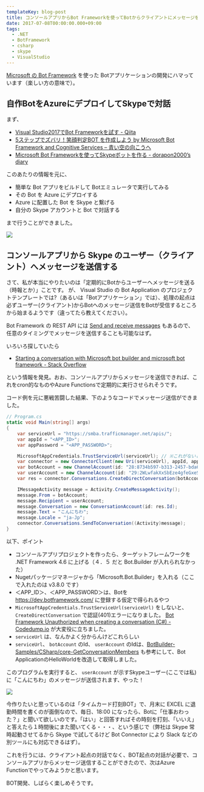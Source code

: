 ```yaml
---
templateKey: blog-post
title: コンソールアプリからBot Frameworkを使ってBotからクライアントにメッセージを送る
date: 2017-07-08T00:00:00.000+09:00
tags:
  - .NET
  - BotFramework
  - csharp
  - skype
  - VisualStudio
---
```

[Microsoft の Bot Framework](https://docs.microsoft.com/en-us/Bot-Framework/index) を使った Botアプリケーションの開発にハマっています（楽しい方の意味で）。

<!--more-->

## 自作BotをAzureにデプロイしてSkypeで対話

まず、

* [Visual Studio2017でBot Frameworkを試す - Qiita](http://qiita.com/Shinji-Hashimoto/items/80515f26c5b07b71b600)
* [5ステップでズバリ！笑顔判定BOT を作成しよう by Microsoft Bot Framework and Cognitive Services – 青い空の向こうへ](https://blogs.msdn.microsoft.com/bluesky/2016/11/15/5-step-tutorial-smilescorebot-bot-framework-cognitive-services-ja/)
* [Microsoft Bot Frameworkを使ってSkypeボットを作る - dorapon2000’s diary](http://dorapon2000.hatenablog.com/entry/2016/09/04/031821)

このあたりの情報を元に、

* 簡単な Bot アプリをビルドして Botエミュレータで実行してみる
* その Bot を Azure にデプロイする
* Azure に配置した Bot を Skype と繋げる
* 自分の Skype アカウントと Bot で対話する

まで行うことができました。

![](/img/posts/my_first_bot_app_01.jpg)

## コンソールアプリから Skype のユーザー（クライアント）へメッセージを送信する

さて、私が本当にやりたいのは「定期的にBotからユーザーへメッセージを送る（時報とか）」ことです。
が、 Visual Studio の Bot Application のプロジェクトテンプレートでは?（あるいは「Botアプリケーション」では）、処理の起点は必ずユーザー(クライアント)からBotへのメッセージ送信をBotが受信するところから始まるようです（違ってたら教えてください）。

Bot Framework の REST API には [Send and receive messages](https://docs.microsoft.com/en-us/bot-framework/rest-api/bot-framework-rest-connector-send-and-receive-messages) もあるので、任意のタイミングでメッセージを送信することも可能なはず。

いろいろ探していたら

* [Starting a conversation with Microsoft bot builder and microsoft bot framework - Stack Overflow](https://stackoverflow.com/a/39274159/3309589)

という情報を発見。おお、コンソールアプリからメッセージを送信できれば、これをcron的なものやAzure Functionsで定期的に実行させられそうです。

コード例を元に悪戦苦闘した結果、下のようなコードでメッセージ送信ができました。

```csharp
// Program.cs
static void Main(string[] args)
{
    var serviceUrl = "https://smba.trafficmanager.net/apis/";
    var appId = "<APP_ID>";
    var appPassword = "<APP_PASSWORD>";

    MicrosoftAppCredentials.TrustServiceUrl(serviceUrl); // ※これがないと認証エラーになる
    var connector = new ConnectorClient(new Uri(serviceUrl), appId, appPassword);
    var botAccount = new ChannelAccount(id: "28:8734b597-b313-2457-bda6-d7c342245fea"); // 送信元(Botの)ユーザー ※IDは適当だけどこんな感じの文字列だった
    var userAccount = new ChannelAccount(id: "29:2WLwfakXxSbEze4gfeGxeS31nXfELePLX3deELoxHw"); // 送信先ユーザー ※IDは適当だけどこんな感じの文字列だった
    var res = connector.Conversations.CreateDirectConversation(botAccount, userAccount);

    IMessageActivity message = Activity.CreateMessageActivity();
    message.From = botAccount;
    message.Recipient = userAccount;
    message.Conversation = new ConversationAccount(id: res.Id);
    message.Text = "こんにちわ";
    message.Locale = "ja-Jp";
    connector.Conversations.SendToConversation((Activity)message);
}
```

以下、ポイント

* コンソールアプリプロジェクトを作ったら、ターゲットフレームワークを .NET Framework 4.6 に上げる（４．５ だと Bot.Builder が入れられなかった）
* Nugetパッケージマネージャから「Microsoft.Bot.Builder」を入れる（ここで入れたのは v3.8.0 です）
* ＜APP_ID＞、＜APP_PASSWORD＞は、Botを https://dev.botframework.com/ に登録する仮定で得られるやつ
* ``MicrosoftAppCredentials.TrustServiceUrl(serviceUrl)`` をしないと、``CreateDirectConversation`` で認証(401)エラーになりました。 [Bot Framework Unauthorized when creating a conversation (C#) - Codedump.io](https://codedump.io/share/43fLSEl1kzYX/1/bot-framework-unauthorized-when-creating-a-conversation) が大変役に立ちました。
* ``serviceUrl`` は、なんかよく分からんけどこれらしい
* ``serviceUrl``、 ``botAccount`` のId、 ``userAccount`` のIdは、[BotBuilder-Samples/CSharp/core-GetConversationMembers](https://github.com/Microsoft/BotBuilder-Samples/tree/master/CSharp/core-GetConversationMembers) も参考にして、Bot ApplicationのHelloWorldを改造して取得しました。

このプログラムを実行すると、 ``userAccount`` が示すSkypeユーザー(ここでは私)に「こんにちわ」のメッセージが送信されます、やった！

![](/img/posts/my_first_bot_app_02.png)

今作りたいと思っているのは「タイムカード打刻BOT」で、月末に EXCEL に退勤時間を書くのが面倒なので、毎日、18:00 になったら、Botに「仕事おわった？」と聞いて欲しいのです。「はい」と回答すればその時刻を打刻、「いいえ」と答えたら１時間後にまた聞いてくる・・・、という感じで（弊社は Skype 常時起動させてるから Skype で試してるけど Bot Connector により Slack などの別ツールにも対応できるはず）。

これを行うには、クライアント起点の対話でなく、BOT起点の対話が必要で、コンソールアプリからメッセージ送信することができたので、次はAzure Functionでやってみようかと思います。

BOT開発、しばらく楽しめそうです。
